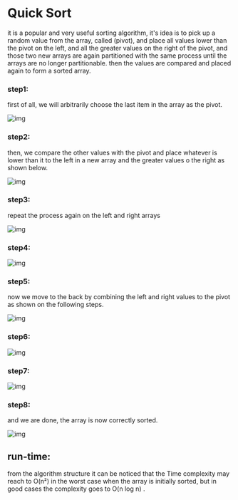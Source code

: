 # Quick Sort
it is a popular and very useful sorting algorithm, it's idea is to pick up a random value from the array, called (pivot), and place all values lower than the pivot on the left, and all the greater values on the right of the pivot, and those two new arrays are again partitioned with the same process until the arrays are no longer partitionable. then the values are compared and placed again to form a sorted array.


### step1:
first of all, we will arbitrarily choose the last item in the array as the pivot.

![img](../../assets/qsort1.png)

### step2:
then, we compare the other values with the pivot and place whatever is lower than it to the left in a new array and the greater values o the right as shown below.

![img](../../assets/qsort2.png)

### step3:
repeat the process again on the left and right arrays

![img](../../assets/qsort3.png)

### step4:

![img](../../assets/qsort4.png)

### step5:
now we move to the back by combining the left and right values to the pivot as shown on the following steps.

![img](../../assets/qsort5.png)

### step6:
![img](../../assets/qsort6.png)

### step7:
![img](../../assets/qsort7.png)

### step8:
and we are done, the array is now correctly sorted.

![img](../../assets/qsort8.png)


## run-time:

from the algorithm structure it can be noticed that the Time complexity may reach to  O(n²) in the worst case when the array is initially sorted, but in good cases the complexity goes to O(n log n) .
